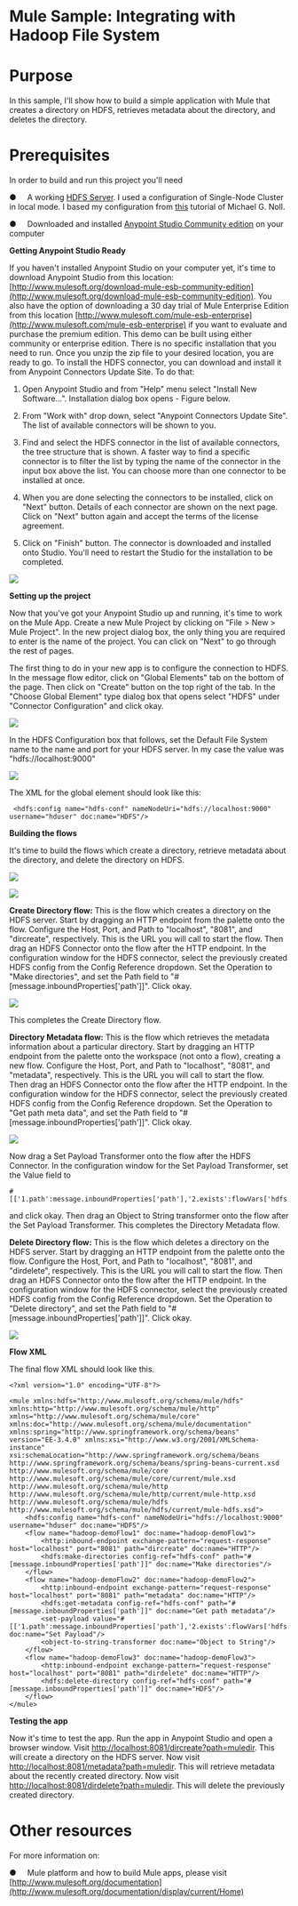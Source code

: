 **Mule Sample: Integrating with Hadoop File System**
======================================================

Purpose
=======

In this sample, I'll show how to build a simple application with Mule that creates a directory on HDFS, retrieves metadata about the directory, and deletes the directory.

Prerequisites
=============

In order to build and run this project you'll need
 

●     A working [HDFS Server](http://hadoop.apache.org/). I used a configuration of Single-Node Cluster in local mode. I based my configuration from [this](http://www.michael-noll.com/tutorials/running-hadoop-on-ubuntu-linux-single-node-cluster/) tutorial of Michael G. Noll.


●     Downloaded and installed [Anypoint Studio Community edition](http://www.mulesoft.org/download-mule-esb-community-edition) on your computer

**Getting Anypoint Studio Ready**

If you haven't installed Anypoint Studio on your computer yet, it's time to download Anypoint Studio from this location: [http://www.mulesoft.org/download-mule-esb-community-edition](http://www.mulesoft.org/download-mule-esb-community-edition). You also have the option of downloading a 30 day trial of Mule Enterprise Edition from this location [http://www.mulesoft.com/mule-esb-enterprise](http://www.mulesoft.com/mule-esb-enterprise) if you want to evaluate and purchase the premium edition. This demo can be built using either community or enterprise edition. There is no specific installation that you need to run. Once you unzip the zip file to your desired location, you are ready to go. To install the HDFS connector, you can download and install it from Anypoint Connectors Update Site. To do that:

1. Open Anypoint Studio and from "Help" menu select "Install New Software...". Installation dialog box opens - Figure below.

2. From "Work with" drop down, select "Anypoint Connectors Update Site". The list of available connectors will be shown to you.

3. Find and select the HDFS connector in the list of available connectors, the tree structure that is shown. A faster way to find a specific connector is to filter the list by typing the name of the connector in the input box above the list. You can choose more than one connector to be installed at once.

4. When you are done selecting the connectors to be installed, click on "Next" button. Details of each connector are shown on the next page. Click on "Next" button again and accept the terms of the license agreement.

5. Click on "Finish" button. The connector is downloaded and installed onto Studio. You'll need to restart the Studio for the installation to be completed.

![](images/image004.jpg)  

**Setting up the project**

Now that you've got your Anypoint Studio up and running, it's time to work on the Mule App. Create a new Mule Project by clicking on "File \> New \> Mule Project". In the new project dialog box, the only thing you are required to enter is the name of the project. You can click on "Next" to go through the rest of pages.

The first thing to do in your new app is to configure the connection to HDFS. In the message flow editor, click on "Global Elements" tab on the bottom of the page. Then click on "Create" button on the top right of the tab. In the "Choose Global Element" type dialog box that opens select "HDFS" under "Connector Configuration" and click okay.

![](images/hdfsCreateConfigRef.png)

In the HDFS Configuration box that follows, set the Default File System name to the name and port for your HDFS server. In my case the value was "hdfs://localhost:9000"

![](images/hdfsGlobalElement.png)

The XML for the global element should look like this:  

     <hdfs:config name="hdfs-conf" nameNodeUri="hdfs://localhost:9000" username="hduser" doc:name="HDFS"/>

**Building the flows**

It's time to build the flows which create a directory, retrieve metadata about the directory, and delete the directory on HDFS. 

![](images/hdfsFlows1.png)

![](images/hdfsFlows2.png)

**Create Directory flow:** This is the flow which creates a directory on the HDFS server. Start by dragging an HTTP endpoint from the palette onto the flow. Configure the Host, Port, and Path to "localhost", "8081", and "dircreate", respectively. This is the URL you will call to start the flow. 
Then drag an HDFS Connector onto the flow after the HTTP endpoint. In the configuration window for the HDFS connector, select the previously created HDFS config from the Config Reference dropdown. Set the Operation to "Make directories", and set the Path field to "#[message.inboundProperties['path']]". Click okay.

![](images/hdfsConfig1.png)

This completes the Create Directory flow.

**Directory Metadata flow:** This is the flow which retrieves the metadata information about a particular directory. Start by dragging an HTTP endpoint from the palette onto the workspace (not onto a flow), creating a new flow. Configure the Host, Port, and Path to "localhost", "8081", and "metadata", respectively. This is the URL you will call to start the flow.   
Then drag an HDFS Connector onto the flow after the HTTP endpoint. In the configuration window for the HDFS connector, select the previously created HDFS config from the Config Reference dropdown. Set the Operation to "Get path meta data", and set the Path field to "#[message.inboundProperties['path']]". Click okay.

![](images/hdfsConfig2.png)

Now drag a Set Payload Transformer onto the flow after the HDFS Connector. In the configuration window for the Set Payload Transformer, set the Value field to 

    #[['1.path':message.inboundProperties['path'],'2.exists':flowVars['hdfs.path.exists']

and click okay. Then drag an Object to String transformer onto the flow after the Set Payload Transformer. This completes the Directory Metadata flow.

**Delete Directory flow:** This is the flow which deletes a directory on the HDFS server. Start by dragging an HTTP endpoint from the palette onto the flow. Configure the Host, Port, and Path to "localhost", "8081", and "dirdelete", respectively. This is the URL you will call to start the flow.
Then drag an HDFS Connector onto the flow after the HTTP endpoint. In the configuration window for the HDFS connector, select the previously created HDFS config from the Config Reference dropdown. Set the Operation to "Delete directory", and set the Path field to "#[message.inboundProperties['path']]". Click okay.

![](images/hdfsConfig3.png)

**Flow XML**

The final flow XML should look like this.

    <?xml version="1.0" encoding="UTF-8"?>
    
    <mule xmlns:hdfs="http://www.mulesoft.org/schema/mule/hdfs" xmlns:http="http://www.mulesoft.org/schema/mule/http" xmlns="http://www.mulesoft.org/schema/mule/core" xmlns:doc="http://www.mulesoft.org/schema/mule/documentation" xmlns:spring="http://www.springframework.org/schema/beans" version="EE-3.4.0" xmlns:xsi="http://www.w3.org/2001/XMLSchema-instance" xsi:schemaLocation="http://www.springframework.org/schema/beans http://www.springframework.org/schema/beans/spring-beans-current.xsd
    http://www.mulesoft.org/schema/mule/core http://www.mulesoft.org/schema/mule/core/current/mule.xsd
    http://www.mulesoft.org/schema/mule/http http://www.mulesoft.org/schema/mule/http/current/mule-http.xsd
    http://www.mulesoft.org/schema/mule/hdfs http://www.mulesoft.org/schema/mule/hdfs/current/mule-hdfs.xsd">
    	<hdfs:config name="hdfs-conf" nameNodeUri="hdfs://localhost:9000" username="hduser" doc:name="HDFS"/>
    	<flow name="hadoop-demoFlow1" doc:name="hadoop-demoFlow1">
    		<http:inbound-endpoint exchange-pattern="request-response" host="localhost" port="8081" path="dircreate" doc:name="HTTP"/>
    		<hdfs:make-directories config-ref="hdfs-conf" path="#[message.inboundProperties['path']]" doc:name="Make directories"/>
    	</flow>
    	<flow name="hadoop-demoFlow2" doc:name="hadoop-demoFlow2">
    		<http:inbound-endpoint exchange-pattern="request-response" host="localhost" port="8081" path="metadata" doc:name="HTTP"/>
    		<hdfs:get-metadata config-ref="hdfs-conf" path="#[message.inboundProperties['path']]" doc:name="Get path metadata"/>
    		<set-payload value="#[['1.path':message.inboundProperties['path'],'2.exists':flowVars['hdfs.path.exists']" doc:name="Set Payload"/>
    		<object-to-string-transformer doc:name="Object to String"/>
    	</flow>
    	<flow name="hadoop-demoFlow3" doc:name="hadoop-demoFlow3">
    		<http:inbound-endpoint exchange-pattern="request-response" host="localhost" port="8081" path="dirdelete" doc:name="HTTP"/>
    		<hdfs:delete-directory config-ref="hdfs-conf" path="#[message.inboundProperties['path']]" doc:name="HDFS"/>
    	</flow>
    </mule>
    

**Testing the app**

Now it's time to test the app. Run the app in Anypoint Studio and open a browser window. Visit [http://localhost:8081/dircreate?path=muledir](http://localhost:8081/dircreate?path=muledir). This will create a directory on the HDFS server. 
Now visit [http://localhost:8081/metadata?path=muledir](http://localhost:8081/metadata?path=muledir). This will retrieve metadata about the recently created directory.
Now visit [http://localhost:8081/dirdelete?path=muledir](http://localhost:8081/dirdelete?path=muledir). This will delete the previously created directory.

Other resources
===============

For more information on:
 
●     Mule platform and how to build Mule apps, please visit  [http://www.mulesoft.org/documentation](http://www.mulesoft.org/documentation/display/current/Home)
